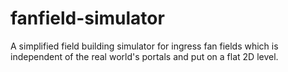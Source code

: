 # fanfield-simulator
A simplified field building simulator for ingress fan fields which is independent of the real world's portals and put on a flat 2D level.
